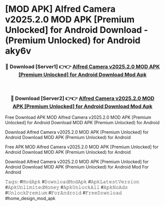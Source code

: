 # [MOD APK] Alfred Camera v2025.2.0 MOD APK [Premium Unlocked] for Android Download - (Premium Unlocked) for Android aky6v



<div align="center">
<h3>🔴 Download [Server1] 👉👉 <a href="https://momento.my/?title=Alfred_Camera_v2025.2.0_MOD_APK_[Premium_Unlocked]_for_Android_Download">Alfred Camera v2025.2.0 MOD APK [Premium Unlocked] for Android Download Mod Apk</a></h3><br>

<h3>🔴 Download [Server2] 👉👉 <a href="https://momento.my/?title=Alfred_Camera_v2025.2.0_MOD_APK_[Premium_Unlocked]_for_Android_Download">Alfred Camera v2025.2.0 MOD APK [Premium Unlocked] for Android Download Mod Apk</a></h3>
</div>



Free Download APK MOD Alfred Camera v2025.2.0 MOD APK [Premium Unlocked] for Android Download MOD APK (Premium Unlocked) for Android

Download Alfred Camera v2025.2.0 MOD APK [Premium Unlocked] for Android Download MOD APK (Premium Unlocked) for Android

Free APK MOD Alfred Camera v2025.2.0 MOD APK [Premium Unlocked] for Android Download MOD APK (Premium Unlocked) for Android

Download Alfred Camera v2025.2.0 MOD APK [Premium Unlocked] for Android Download MOD APK (Premium Unlocked) for Android Mod For Android

𝚃𝚊𝚐𝚜: #𝙼𝚘𝚍𝙰𝚙𝚔 #𝙳𝚘𝚠𝚗𝚕𝚘𝚊𝚍𝙼𝚘𝚍𝙰𝚙𝚔 #𝙰𝚙𝚔𝙻𝚊𝚝𝚎𝚜𝚝𝚅𝚎𝚛𝚜𝚒𝚘𝚗 #𝙰𝚙𝚔𝚄𝚗𝚕𝚒𝚖𝚒𝚝𝚎𝚍𝙼𝚘𝚗𝚎𝚢 #𝙰𝚙𝚔𝚄𝚗𝚕𝚘𝚌𝚔𝙰𝚕𝚕 #𝙰𝚙𝚔𝙽𝚘𝙰𝚍𝚜 #𝚄𝚗𝚕𝚘𝚌𝚔𝙿𝚛𝚎𝚖𝚒𝚞𝚖 #𝙵𝚘𝚛𝙰𝚗𝚍𝚛𝚘𝚒𝚍 #𝙵𝚛𝚎𝚎𝙳𝚘𝚠𝚗𝚕𝚘𝚊𝚍 #home_design_mod_apk
